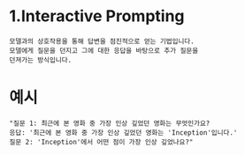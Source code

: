 # 1.Interactive Prompting
    모델과의 상호작용을 통해 답변을 점진적으로 얻는 기법입니다. 
    모델에게 질문을 던지고 그에 대한 응답을 바탕으로 추가 질문을 
    던져가는 방식입니다.

# 예시
    "질문 1: 최근에 본 영화 중 가장 인상 깊었던 영화는 무엇인가요?
    응답: '최근에 본 영화 중 가장 인상 깊었던 영화는 'Inception'입니다.'
    질문 2: 'Inception'에서 어떤 점이 가장 인상 깊었나요?"